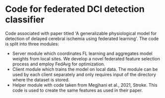 # Code for federated DCI detection classifier
Code associated with paper titled 'A generalizable physiological model for detection of delayed cerebral ischemia using federated learning'. The code is split into three modules:
- Server module which coordinates FL learning and aggregates model weights from local sites. We develop a novel federated feature selection process and employ FedAvg for optimization.
- Client module which trains the model on local data. The module can be used by each client separately and only requires input of the directory where the dataset is stored.
- Helper module with code taken from Megjhani et al., 2021, Stroke. This code is used to create the same features as used in their paper.
